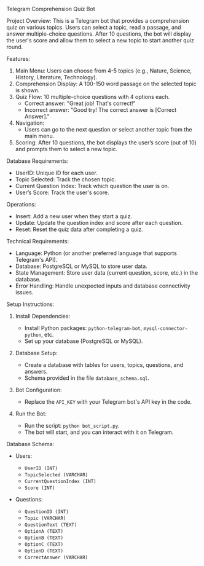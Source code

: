 

Telegram Comprehension Quiz Bot

Project Overview:
This is a Telegram bot that provides a comprehension quiz on various topics. Users can select a topic, read a passage, and answer multiple-choice questions. After 10 questions, the bot will display the user's score and allow them to select a new topic to start another quiz round.

Features:
1. Main Menu: Users can choose from 4-5 topics (e.g., Nature, Science, History, Literature, Technology).
2. Comprehension Display: A 100-150 word passage on the selected topic is shown.
3. Quiz Flow: 10 multiple-choice questions with 4 options each.
   - Correct answer: "Great job! That's correct!"
   - Incorrect answer: "Good try! The correct answer is [Correct Answer]."
4. Navigation: 
   - Users can go to the next question or select another topic from the main menu.
5. Scoring: After 10 questions, the bot displays the user’s score (out of 10) and prompts them to select a new topic.

Database Requirements:
- UserID: Unique ID for each user.
- Topic Selected: Track the chosen topic.
- Current Question Index: Track which question the user is on.
- User’s Score: Track the user's score.

 Operations:
- Insert: Add a new user when they start a quiz.
- Update: Update the question index and score after each question.
- Reset: Reset the quiz data after completing a quiz.

Technical Requirements:
- Language: Python (or another preferred language that supports Telegram's API).
- Database: PostgreSQL or MySQL to store user data.
- State Management: Store user data (current question, score, etc.) in the database.
- Error Handling: Handle unexpected inputs and database connectivity issues.

Setup Instructions:
1. Install Dependencies:
   - Install Python packages: `python-telegram-bot`, `mysql-connector-python`, etc.
   - Set up your database (PostgreSQL or MySQL).
   
2. Database Setup:
   - Create a database with tables for users, topics, questions, and answers.
   - Schema provided in the file `database_schema.sql`.

3. Bot Configuration:
   - Replace the `API_KEY` with your Telegram bot's API key in the code.
   
4. Run the Bot:
   - Run the script: `python bot_script.py`.
   - The bot will start, and you can interact with it on Telegram.

Database Schema:
- Users:
  - `UserID (INT)`
  - `TopicSelected (VARCHAR)`
  - `CurrentQuestionIndex (INT)`
  - `Score (INT)`
  
- Questions:
  - `QuestionID (INT)`
  - `Topic (VARCHAR)`
  - `QuestionText (TEXT)`
  - `OptionA (TEXT)`
  - `OptionB (TEXT)`
  - `OptionC (TEXT)`
  - `OptionD (TEXT)`
  - `CorrectAnswer (VARCHAR)`
